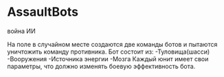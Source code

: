 # AssaultBots
война ИИ

На поле в случайном месте создаются две команды ботов и пытаются уничтожить команду противника.
Бот состоит из: 
  -Туловища(шасси)
  -Вооружения
  -Источника энергии
  -Мозга
Каждый юнит имеет свои параметры, что должно изменять боевую эффективность бота.
